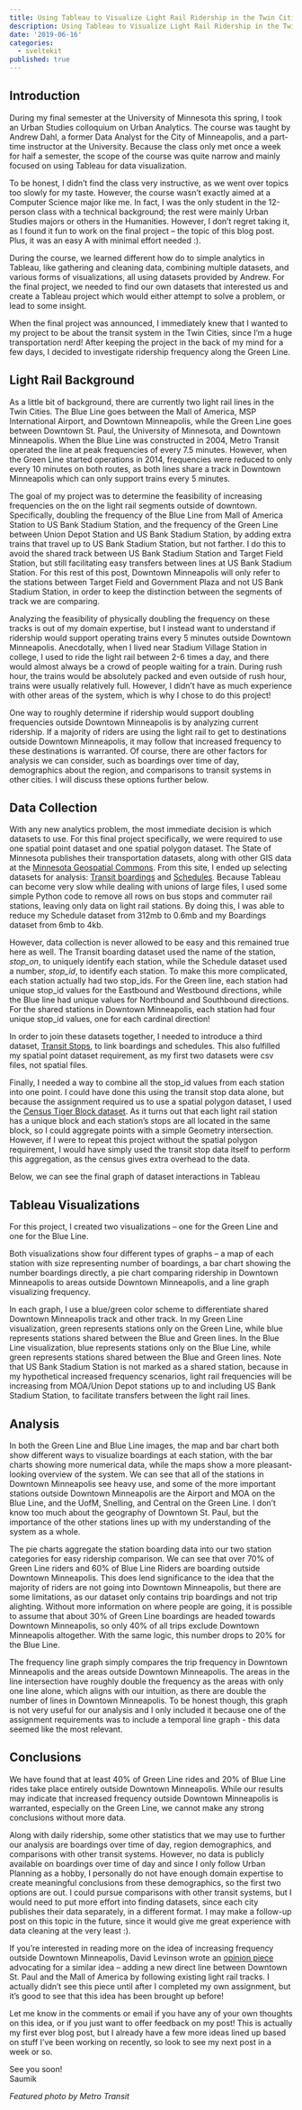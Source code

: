 ```yaml
---
title: Using Tableau to Visualize Light Rail Ridership in the Twin Cities
description: Using Tableau to Visualize Light Rail Ridership in the Twin Cities
date: '2019-06-16'
categories:
  - sveltekit
published: true
---
```


## Introduction

During my final semester at the University of Minnesota this spring, I took an Urban Studies colloquium on Urban Analytics. The course was taught by Andrew Dahl, a former Data Analyst for the City of Minneapolis, and a part-time instructor at the University. Because the class only met once a week for half a semester, the scope of the course was quite narrow and mainly focused on using Tableau for data visualization.

To be honest, I didn’t find the class very instructive, as
we went over topics too slowly for my taste. However, the course wasn’t exactly
aimed at a Computer Science major like me. In fact, I was the only student in
the 12-person class with a technical background; the rest were mainly Urban
Studies majors or others in the Humanities. However, I don’t regret taking it,
as I found it fun to work on the final project – the topic of this blog post.
Plus, it was an easy A with minimal effort needed :).

During the course, we learned different how do to simple
analytics in Tableau, like gathering and cleaning data, combining multiple
datasets, and various forms of visualizations, all using datasets provided by
Andrew. For the final project, we needed to find our own datasets that
interested us and create a Tableau project which would either attempt to solve
a problem, or lead to some insight.

When the final project was announced, I immediately knew that I wanted to my project to be about the transit system in the Twin Cities, since I’m a huge transportation nerd! After keeping the project in the back of my mind for a few days, I decided to investigate ridership frequency along the Green Line.

## Light Rail Background

As a little bit of background, there are currently two light
rail lines in the Twin Cities. The Blue Line goes between the Mall of America,
MSP International Airport, and Downtown Minneapolis, while the Green Line goes
between Downtown St. Paul, the University of Minnesota, and Downtown
Minneapolis. When the Blue Line was constructed in 2004, Metro Transit operated
the line at peak frequencies of every 7.5 minutes. However, when the Green Line
started operations in 2014, frequencies were reduced to only every 10 minutes
on both routes, as both lines share a track in Downtown Minneapolis which can
only support trains every 5 minutes.

The goal of my project was to determine the feasibility of increasing frequencies on the on the light rail segments outside of downtown. Specifically, doubling the frequency of the Blue Line from Mall of America Station to US Bank Stadium Station, and the frequency of the Green Line between Union Depot Station and US Bank Stadium Station, by adding extra trains that travel up to US Bank Stadium Station, but not farther. I do this to avoid the shared track between US Bank Stadium Station and Target Field Station, but still facilitating easy transfers between lines at US Bank Stadium Station. For this rest of this post, Downtown Minneapolis will only refer to the stations between Target Field and Government Plaza and not US Bank Stadium Station, in order to keep the distinction between the segments of track we are comparing.

Analyzing the feasibility of physically doubling the frequency on these tracks is out of my domain expertise, but I instead want to understand if ridership would support operating trains every 5 minutes outside Downtown Minneapolis. Anecdotally, when I lived near Stadium Village Station in college, I used to ride the light rail between 2-6 times a day, and there would almost always be a crowd of people waiting for a train. During rush hour, the trains would be absolutely packed and even outside of rush hour, trains were usually relatively full. However, I didn’t have as much experience with other areas of the system, which is why I chose to do this project!

One way to roughly determine if ridership would support doubling frequencies outside Downtown Minneapolis is by analyzing current ridership. If a majority of riders are using the light rail to get to destinations outside Downtown Minneapolis, it may follow that increased frequency to these destinations is warranted. Of course, there are other factors for analysis we can consider, such as boardings over time of day, demographics about the region, and comparisons to transit systems in other cities. I will discuss these options further below.

## Data Collection

With any new analytics problem, the most immediate decision is which datasets to use. For this final project specifically, we were required to use one spatial point dataset and one spatial polygon dataset. The State of Minnesota publishes their transportation datasets, along with other GIS data at the [Minnesota Geospatial Commons](https://gisdata.mn.gov/organization/us-mn-state-metc). From this site, I ended up selecting datasets for analysis: [Transit boardings](https://gisdata.mn.gov/dataset/us-mn-state-metc-trans-stop-boardings-alightings) and [Schedules](https://gisdata.mn.gov/dataset/us-mn-state-metc-trans-transit-schedule-google-fd). Because Tableau can become very slow while dealing with unions of large files, I used some simple Python code to remove all rows on bus stops and commuter rail stations, leaving only data on light rail stations. By doing this, I was able to reduce my Schedule dataset from 312mb to 0.6mb and my Boardings dataset from 6mb to 4kb.

However, data collection is never allowed to be easy and this remained true here as well. The Transit boarding dataset used the name of the station, <em>stop_on</em>, to uniquely identify each station, while the Schedule dataset used a number, <em>stop_id</em>, to identify each station. To make this more complicated, each station actually had two stop_ids. For the Green line, each station had unique stop_id values for the Eastbound and Westbound directions, while the Blue line had unique values for Northbound and Southbound directions. For the shared stations in Downtown Minneapolis, each station had four unique stop_id values, one for each cardinal direction!

In order to join these datasets together, I needed to
introduce a third dataset, [Transit
Stops](https://gisdata.mn.gov/dataset/us-mn-state-metc-trans-transit-stops), to link boardings and schedules. This also fulfilled my spatial
point dataset requirement, as my first two datasets were csv files, not spatial
files.

Finally, I needed a way to combine all the stop_id values from each station into one point. I could have done this using the transit stop data alone, but because the assignment required us to use a spatial polygon dataset, I used the [Census Tiger Block dataset](https://www.census.gov/cgi-bin/geo/shapefiles/index.php). As it turns out that each light rail station has a unique block and each station’s stops are all located in the same block, so I could aggregate points with a simple Geometry intersection. However, if I were to repeat this project without the spatial polygon requirement, I would have simply used the transit stop data itself to perform this aggregation, as the census gives extra overhead to the data.

Below, we can see the final graph of dataset interactions in Tableau

## Tableau Visualizations

For this project, I created two visualizations – one for the Green Line and one for the Blue Line.

Both visualizations show four different types of graphs – a
map of each station with size representing number of boardings, a bar chart
showing the number boardings directly, a pie chart comparing ridership in
Downtown Minneapolis to areas outside Downtown Minneapolis, and a line graph
visualizing frequency.

In each graph, I use a blue/green color scheme to
differentiate shared Downtown Minneapolis track and other track. In my Green
Line visualization, green represents stations only on the Green Line, while
blue represents stations shared between the Blue and Green lines. In the Blue
Line visualization, blue represents stations only on the Blue Line, while green
represents stations shared between the Blue and Green lines. Note that US Bank
Stadium Station is not marked as a shared station, because in my hypothetical increased
frequency scenarios, light rail frequencies will be increasing from MOA/Union
Depot stations up to and including US Bank Stadium Station, to facilitate
transfers between the light rail lines.

## Analysis

In both the Green Line and Blue Line images, the map and bar
chart both show different ways to visualize boardings at each station, with the
bar charts showing more numerical data, while the maps show a more
pleasant-looking overview of the system. We can see that all of the stations in
Downtown Minneapolis see heavy use, and some of the more important stations
outside Downtown Minneapolis are the Airport and MOA on the Blue Line, and the
UofM, Snelling, and Central on the Green Line. I don’t know too much about the
geography of Downtown St. Paul, but the importance of the other stations lines
up with my understanding of the system as a whole.

The pie charts aggregate the station boarding data into our two station categories for easy ridership comparison. We can see that over 70% of Green Line riders and 60% of Blue Line Riders are boarding outside Downtown Minneapolis. This does lend significance to the idea that the majority of riders are not going into Downtown Minneapolis, but there are some limitations, as our dataset only contains trip boardings and not trip alighting. Without more information on where people are going, it is possible to assume that about 30% of Green Line boardings are headed towards Downtown Minneapolis, so only 40% of all trips exclude Downtown Minneapolis altogether. With the same logic, this number drops to 20% for the Blue Line.

The frequency line graph simply compares the trip frequency in Downtown Minneapolis and the areas outside Downtown Minneapolis. The areas in the line intersection have roughly double the frequency as the areas with only one line alone, which aligns with our intuition, as there are double the number of lines in Downtown Minneapolis. To be honest though, this graph is not very useful for our analysis and I only included it because one of the assignment requirements was to include a temporal line graph - this data seemed like the most relevant.

## Conclusions

We have found that at least 40% of Green Line rides and 20% of Blue Line rides take place entirely outside Downtown Minneapolis. While our results may indicate that increased frequency outside Downtown Minneapolis is warranted, especially on the Green Line, we cannot make any strong conclusions without more data.

Along with daily ridership, some other statistics that we may use to further our analysis are boardings over time of day, region demographics, and comparisons with other transit systems. However, no data is publicly available on boardings over time of day and since I only follow Urban Planning as a hobby, I personally do not have enough domain expertise to create meaningful conclusions from these demographics, so the first two options are out. I could pursue comparisons with other transit systems, but I would need to put more effort into finding datasets, since each city publishes their data separately, in a different format. I may make a follow-up post on this topic in the future, since it would give me great experience with data cleaning at the very least :).

If you’re interested in reading more on the idea of
increasing frequency outside Downtown Minneapolis, David Levinson wrote an [opinion piece](https://streets.mn/2015/12/07/wye-not/) advocating for
a similar idea – adding a new direct line between Downtown St. Paul and the
Mall of America by following existing light rail tracks. I actually didn’t see
this piece until after I completed my own assignment, but it’s good to see that
this idea has been brought up before!

Let me know in the comments or email if you have any of your
own thoughts on this idea, or if you just want to offer feedback on my post!
This is actually my first ever blog post, but I already have a few more ideas
lined up based on stuff I’ve been working on recently, so look to see my next
post in a week or so.

See you soon!<br/>Saumik

<em>Featured photo by Metro Transit</em>

